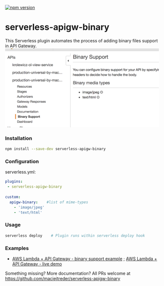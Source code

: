[![npm version](https://badge.fury.io/js/serverless-apigw-binary.svg)](https://badge.fury.io/js/serverless-apigw-binary)
# serverless-apigw-binary

This Serverless plugin automates the process of adding binary files support in API Gateway.
![AWS API gateway binary support](https://raw.githubusercontent.com/maciejtreder/serverless-apigw-binary/master/binarySupport.png)

### Installation

```bash
npm install --save-dev serverless-apigw-binary
```

### Configuration

serverless.yml:

```yaml
plugins:
 - serverless-apigw-binary

custom:
  apigw-binary:    #list of mime-types
    - 'image/jpeg'
    - 'text/html'
```

### Usage

```bash
serverless deploy    # Plugin runs within serverless deploy hook
```

### Examples

* [AWS Lambda + API Gateway - binary support example](https://github.com/maciejtreder/angular-universal-serverless) ; [ AWS Lambda + API Gateway - live demo](https://www.angular-universal-serverless.maciejtreder.com)


Something missing? More documentation? All PRs welcome at https://github.com/maciejtreder/serverless-apigw-binary